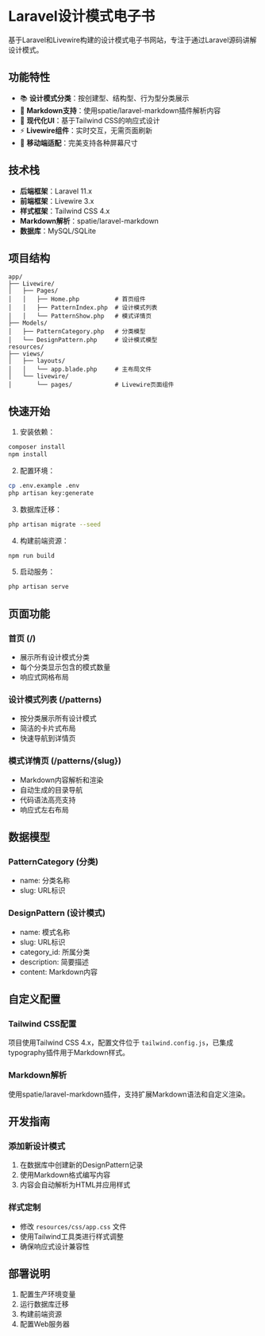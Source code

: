 # Laravel设计模式电子书

基于Laravel和Livewire构建的设计模式电子书网站，专注于通过Laravel源码讲解设计模式。

## 功能特性

- 📚 **设计模式分类**：按创建型、结构型、行为型分类展示
- 📖 **Markdown支持**：使用spatie/laravel-markdown插件解析内容
- 🎨 **现代化UI**：基于Tailwind CSS的响应式设计
- ⚡ **Livewire组件**：实时交互，无需页面刷新
- 📱 **移动端适配**：完美支持各种屏幕尺寸

## 技术栈

- **后端框架**：Laravel 11.x
- **前端框架**：Livewire 3.x
- **样式框架**：Tailwind CSS 4.x
- **Markdown解析**：spatie/laravel-markdown
- **数据库**：MySQL/SQLite

## 项目结构

```
app/
├── Livewire/
│   ├── Pages/
│   │   ├── Home.php          # 首页组件
│   │   ├── PatternIndex.php  # 设计模式列表
│   │   └── PatternShow.php   # 模式详情页
├── Models/
│   ├── PatternCategory.php   # 分类模型
│   └── DesignPattern.php     # 设计模式模型
resources/
├── views/
│   ├── layouts/
│   │   └── app.blade.php     # 主布局文件
│   └── livewire/
│       └── pages/            # Livewire页面组件
```

## 快速开始

1. 安装依赖：
```bash
composer install
npm install
```

2. 配置环境：
```bash
cp .env.example .env
php artisan key:generate
```

3. 数据库迁移：
```bash
php artisan migrate --seed
```

4. 构建前端资源：
```bash
npm run build
```

5. 启动服务：
```bash
php artisan serve
```

## 页面功能

### 首页 (/)
- 展示所有设计模式分类
- 每个分类显示包含的模式数量
- 响应式网格布局

### 设计模式列表 (/patterns)
- 按分类展示所有设计模式
- 简洁的卡片式布局
- 快速导航到详情页

### 模式详情页 (/patterns/{slug})
- Markdown内容解析和渲染
- 自动生成的目录导航
- 代码语法高亮支持
- 响应式左右布局

## 数据模型

### PatternCategory (分类)
- name: 分类名称
- slug: URL标识

### DesignPattern (设计模式)
- name: 模式名称
- slug: URL标识
- category_id: 所属分类
- description: 简要描述
- content: Markdown内容

## 自定义配置

### Tailwind CSS配置
项目使用Tailwind CSS 4.x，配置文件位于 `tailwind.config.js`，已集成typography插件用于Markdown样式。

### Markdown解析
使用spatie/laravel-markdown插件，支持扩展Markdown语法和自定义渲染。

## 开发指南

### 添加新设计模式
1. 在数据库中创建新的DesignPattern记录
2. 使用Markdown格式编写内容
3. 内容会自动解析为HTML并应用样式

### 样式定制
- 修改 `resources/css/app.css` 文件
- 使用Tailwind工具类进行样式调整
- 确保响应式设计兼容性

## 部署说明

1. 配置生产环境变量
2. 运行数据库迁移
3. 构建前端资源
4. 配置Web服务器

